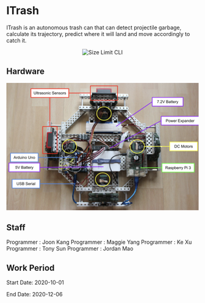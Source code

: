 # ITrash
ITrash is an autonomous trash can that can detect projectile garbage, calculate its trajectory, predict where it will land and move accordingly to catch it.


<p align="center">
  <img src="./assets/intro.gif" alt="Size Limit CLI" width="600">
</p>

Hardware
--------

<p align="center">
  <img src="./assets/hardware.png" alt="Size Limit CLI" width="600">
</p>


Staff
-----

Programmer : Joon Kang
Programmer : Maggie Yang
Programmer : Ke Xu
Programmer : Tony Sun
Programmer : Jordan Mao



Work Period
-----------

Start Date: 2020-10-01


End Date: 2020-12-06

